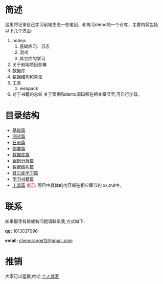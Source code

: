 # 简述
这里将记录自己学习前端生态一些笔记、和练习demo的一个仓库，主要内容包括以下几个方面:
  1. nodejs 
     1. 基础练习、日志
     2. 测试
     3. 其它库的学习
  2. 关于前端项目部署
  3. 数据库
  4. 数据结构和算法
  5. 工具
     1. webpack
  6. 对于书籍的总结 
关于案例和demo源码都在相关章节里,可自行加载。
# 目录结构
- [基础篇](./nodejs_base/)
- [测试篇](./test/readme.md) 
- [日志篇](./logs/readme.md) 
- [部署篇](./deployment/note.md) 
- [数据库篇](./sql/readme.md)
- [案例分析篇](./case_demo/readme.md)
- [数据结构篇](./lettcode/readme.md)
- [其它库学习篇](./other_library/readme.md)
- [学习书籍篇](./books/readme.md)
- [工具篇](./tools/readme.md)
<font color='#ff0000'>提示:</font> 项目中具体的内容都在相应章节的 xx.md中。

# 联系
如果那里有错或有问题请联系我,方式如下:

**qq:** 1013037096

**email:** chenorange12@gmail.com

# 推销
大家可以猛戳,哈哈
[个人博客](https://blog.ccwgs.top)
